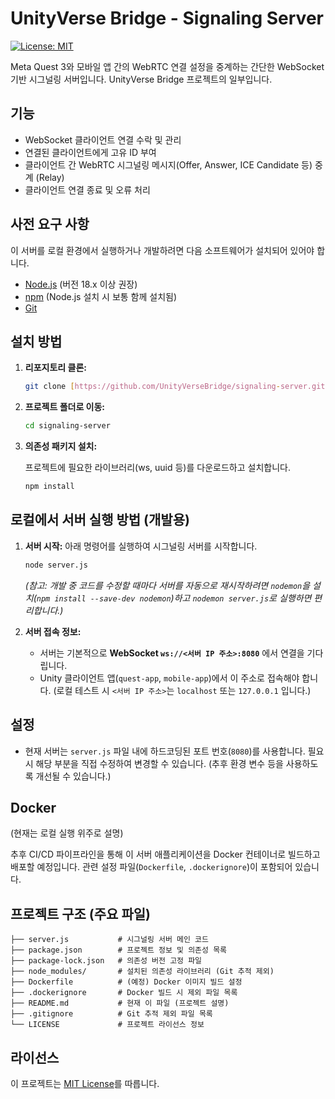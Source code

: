 # UnityVerse Bridge - Signaling Server

[![License: MIT](https://img.shields.io/badge/License-MIT-yellow.svg)](https://opensource.org/licenses/MIT)

Meta Quest 3와 모바일 앱 간의 WebRTC 연결 설정을 중계하는 간단한 WebSocket 기반 시그널링 서버입니다. UnityVerse Bridge 프로젝트의 일부입니다.

## 기능

* WebSocket 클라이언트 연결 수락 및 관리
* 연결된 클라이언트에게 고유 ID 부여
* 클라이언트 간 WebRTC 시그널링 메시지(Offer, Answer, ICE Candidate 등) 중계 (Relay)
* 클라이언트 연결 종료 및 오류 처리

## 사전 요구 사항

이 서버를 로컬 환경에서 실행하거나 개발하려면 다음 소프트웨어가 설치되어 있어야 합니다.

* [Node.js](https://nodejs.org/) (버전 18.x 이상 권장)
* [npm](https://www.npmjs.com/) (Node.js 설치 시 보통 함께 설치됨)
* [Git](https://git-scm.com/)

## 설치 방법

1.  **리포지토리 클론:**

    ```bash
    git clone [https://github.com/UnityVerseBridge/signaling-server.git](https://github.com/UnityVerseBridge/signaling-server.git)
    ```

2.  **프로젝트 폴더로 이동:**

    ```bash
    cd signaling-server
    ```

3.  **의존성 패키지 설치:**

    프로젝트에 필요한 라이브러리(ws, uuid 등)를 다운로드하고 설치합니다.
    ```bash
    npm install
    ```

## 로컬에서 서버 실행 방법 (개발용)

1.  **서버 시작:**
    아래 명령어를 실행하여 시그널링 서버를 시작합니다.

    ```bash
    node server.js
    ```

    *(참고: 개발 중 코드를 수정할 때마다 서버를 자동으로 재시작하려면 `nodemon`을 설치(`npm install --save-dev nodemon`)하고 `nodemon server.js`로 실행하면 편리합니다.)*

2.  **서버 접속 정보:**
    * 서버는 기본적으로 **WebSocket `ws://<서버 IP 주소>:8080`** 에서 연결을 기다립니다.
    * Unity 클라이언트 앱(`quest-app`, `mobile-app`)에서 이 주소로 접속해야 합니다. (로컬 테스트 시 `<서버 IP 주소>`는 `localhost` 또는 `127.0.0.1` 입니다.)

## 설정

* 현재 서버는 `server.js` 파일 내에 하드코딩된 포트 번호(`8080`)를 사용합니다. 필요시 해당 부분을 직접 수정하여 변경할 수 있습니다. (추후 환경 변수 등을 사용하도록 개선될 수 있습니다.)

## Docker

(현재는 로컬 실행 위주로 설명)

추후 CI/CD 파이프라인을 통해 이 서버 애플리케이션을 Docker 컨테이너로 빌드하고 배포할 예정입니다. 관련 설정 파일(`Dockerfile`, `.dockerignore`)이 포함되어 있습니다.

## 프로젝트 구조 (주요 파일)

```text
├── server.js           # 시그널링 서버 메인 코드
├── package.json        # 프로젝트 정보 및 의존성 목록
├── package-lock.json   # 의존성 버전 고정 파일
├── node_modules/       # 설치된 의존성 라이브러리 (Git 추적 제외)
├── Dockerfile          # (예정) Docker 이미지 빌드 설정
├── .dockerignore       # Docker 빌드 시 제외 파일 목록
├── README.md           # 현재 이 파일 (프로젝트 설명)
├── .gitignore          # Git 추적 제외 파일 목록
└── LICENSE             # 프로젝트 라이선스 정보
```

## 라이선스

이 프로젝트는 [MIT License](LICENSE)를 따릅니다.